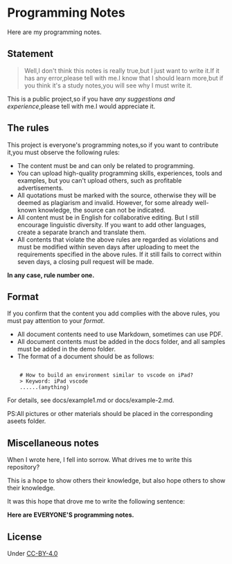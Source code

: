 # Programming Notes

Here are my programming notes.

## Statement

> Well,I don't think this notes is really true,but I just want to write it.If it has any error,please tell with me.I know that I should learn more,but if you think it's a study notes,you will see why I must write it.

This is a public project,so if you have *any suggestions and experience*,please tell with me.I would appreciate it.

## The rules

This project is everyone's programming notes,so if you want to contribute it,you must observe the following rules:

- The content must be and can only be related to programming.
- You can upload high-quality programming skills, experiences, tools and examples, but you can't upload others, such as profitable advertisements.
- All quotations must be marked with the source, otherwise they will be deemed as plagiarism and invalid. However, for some already well-known knowledge, the source can not be indicated.
- All content must be in English for collaborative editing. But I still encourage linguistic diversity. If you want to add other languages, create a separate branch and translate them.
- All contents that violate the above rules are regarded as violations and must be modified within seven days after uploading to meet the requirements specified in the above rules. If it still fails to correct within seven days, a closing pull request will be made.

**In any case, rule number one.**  

## Format

If you confirm that the content you add complies with the above rules, you must pay attention to your *format*.

- All document contents need to use Markdown, sometimes can use PDF.
- All document contents must be added in the docs folder, and all samples must be added in the demo folder.
- The format of a document should be as follows:

```

    # How to build an environment similar to vscode on iPad?
    > Keyword: iPad vscode
    ......(anything)
```

For details, see docs/example1.md or docs/example-2.md.

PS:All pictures or other materials should be placed in the corresponding aseets folder.

## Miscellaneous notes

When I wrote here, I fell into sorrow. What drives me to write this repository?

This is a hope to show others their knowledge, but also hope others to show their knowledge.

It was this hope that drove me to write the following sentence:

**Here are EVERYONE'S programming notes.**

## License

Under [CC-BY-4.0](https://creativecommons.org/licenses/by/4.0/)

